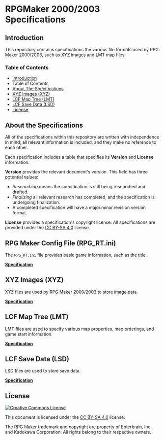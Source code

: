 # RPGMaker 2000/2003 Specifications
## Introduction
This repository contains specifications the various file formats used by RPG Maker 2000/2003, such as XYZ images and LMT map files.

### Table of Contents
* [Introduction](#introduction)
* Table of Contents
* [About The Specifications](#about-the-specifications)
* [XYZ Images (XYZ)](#xyz-images-xyz)
* [LCF Map Tree (LMT)](#lcf-map-tree-lmt)
* [LCF Save Data (LSD)](#lcf-save-data-lsd)
* [License](#license)

## About the Specifications
All of the specifications within this repository are written with independence in mind; all relevant information is included, and they make no reference to each other.

Each specification includes a table that specifies its __Version__ and __License__ information.

__Version__ provides the relevant document's version. This field has three potential values:
* _Researching_ means the specification is still being researched and drafted.
* _Finalizing_ all relevant research has completed, and the specification is undergoing finalization.
* A completed specification will have a major.minor.revision version format.

__License__ provides a specification's copyright license. All specifications are provided under the [CC BY-SA 4.0](http://creativecommons.org/licenses/by-sa/4.0/) license.

## RPG Maker Config File (RPG_RT.ini)
The `RPG_RT.ini` file provides basic game information, such as the title.

[__Specification__](config.md)

## XYZ Images (XYZ)
XYZ files are used by RPG Maker 2000/2003 to store image data.

[__Specification__](xyz.md)

## LCF Map Tree (LMT)
LMT files are used to specify various map properties, map orderings, and game start information.

[__Specification__](lmt.md)

## LCF Save Data (LSD)
LSD files are used to store save data.

[__Specification__](lsd.md)

## License
[![Creative Commons License](https://i.creativecommons.org/l/by-sa/4.0/88x31.png)](http://creativecommons.org/licenses/by-sa/4.0/)

This document is licensed under the [CC BY-SA 4.0](http://creativecommons.org/licenses/by-sa/4.0/) license.

The RPG Maker trademark and copyright are property of Enterbrain, Inc. and Kadokawa Corporation. All rights belong to their respective owners.
